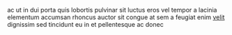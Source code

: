 ac ut in dui porta quis lobortis pulvinar sit luctus eros vel tempor a lacinia
elementum accumsan rhoncus auctor sit congue at sem a feugiat enim
[velit](generated_webpages/lobortis1.md) dignissim sed tincidunt eu in et
pellentesque ac donec